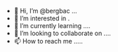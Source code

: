 - 👋 Hi, I’m @bergbac ...
- 👀 I’m interested in .
- 🌱 I’m currently learning ....
- 💞️ I’m looking to collaborate on ....
- 📫 How to reach me .....

<!---
bergbac/bergbac is a ✨ special ✨ repository because its `README.md` (this file) appears on your GitHub profile.
You can click the Preview link to take a look at your changes.
--->
